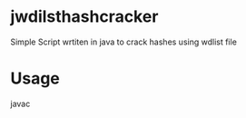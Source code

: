 # jwdilsthashcracker   
Simple Script wrtiten in java to crack hashes using wdlist file


# Usage 
<p>
javac 
</p>
